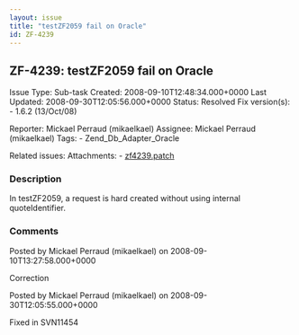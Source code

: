 ```yaml
---
layout: issue
title: "testZF2059 fail on Oracle"
id: ZF-4239
---
```


ZF-4239: testZF2059 fail on Oracle
----------------------------------

 Issue Type: Sub-task Created: 2008-09-10T12:48:34.000+0000 Last Updated: 2008-09-30T12:05:56.000+0000 Status: Resolved Fix version(s): - 1.6.2 (13/Oct/08)
 
 Reporter:  Mickael Perraud (mikaelkael)  Assignee:  Mickael Perraud (mikaelkael)  Tags: - Zend\_Db\_Adapter\_Oracle
 
 Related issues: 
 Attachments: - [zf4239.patch](/issues/secure/attachment/11530/zf4239.patch)
 
### Description

In testZF2059, a request is hard created without using internal quoteIdentifier.

 

 

### Comments

Posted by Mickael Perraud (mikaelkael) on 2008-09-10T13:27:58.000+0000

Correction

 

 

Posted by Mickael Perraud (mikaelkael) on 2008-09-30T12:05:55.000+0000

Fixed in SVN11454

 

 